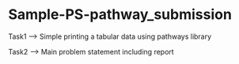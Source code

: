 # Sample-PS-pathway_submission
Task1 --> Simple printing a tabular data using pathways library

Task2 --> Main problem statement including report
